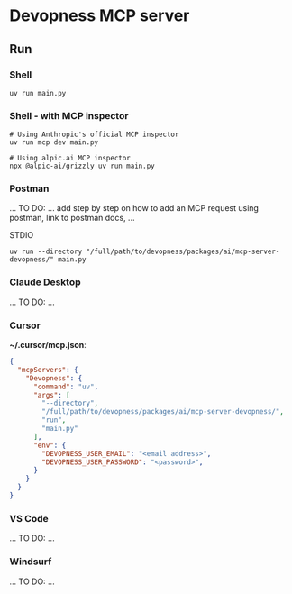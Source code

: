# Devopness MCP server

## Run

### Shell

```shell
uv run main.py
```

### Shell - with MCP inspector

```shell
# Using Anthropic's official MCP inspector
uv run mcp dev main.py

# Using alpic.ai MCP inspector
npx @alpic-ai/grizzly uv run main.py
```

### Postman

... TO DO: ... add step by step on how to add an MCP request using postman, link to postman docs, ...

STDIO
```shell
uv run --directory "/full/path/to/devopness/packages/ai/mcp-server-devopness/" main.py
```

### Claude Desktop

... TO DO: ...

### Cursor
**~/.cursor/mcp.json**:
```json
{
  "mcpServers": {
    "Devopness": {
      "command": "uv",
      "args": [
        "--directory",
        "/full/path/to/devopness/packages/ai/mcp-server-devopness/",
        "run",
        "main.py"
      ],
      "env": {
        "DEVOPNESS_USER_EMAIL": "<email address>",
        "DEVOPNESS_USER_PASSWORD": "<password>",
      }
    }
  }
}

```


### VS Code

... TO DO: ...

### Windsurf

... TO DO: ...

